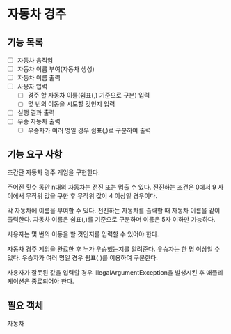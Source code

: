 # 자동차 경주

## 기능 목록
- [ ] 자동차 움직임
- [ ] 자동차 이름 부여(자동차 생성)
- [ ] 자동차 이름 출력
- [ ] 사용자 입력
   - [ ] 경주 할 자동차 이름(쉼표(,) 기준으로 구분) 입력
   - [ ] 몇 번의 이동을 시도할 것인지 입력
- [ ] 실행 결과 출력
- [ ] 우승 자동차 출력
   - [ ] 우승자가 여러 명일 경우 쉼표(,)로 구분하여 출력

## 기능 요구 사항
초간단 자동차 경주 게임을 구현한다.

주어진 횟수 동안 n대의 자동차는 전진 또는 멈출 수 있다.
   전진하는 조건은 0에서 9 사이에서 무작위 값을 구한 후 무작위 값이 4 이상일 경우이다.

각 자동차에 이름을 부여할 수 있다. 전진하는 자동차를 출력할 때 자동차 이름을 같이 출력한다.
   자동차 이름은 쉼표(,)를 기준으로 구분하며 이름은 5자 이하만 가능하다.

사용자는 몇 번의 이동을 할 것인지를 입력할 수 있어야 한다.

자동차 경주 게임을 완료한 후 누가 우승했는지를 알려준다. 우승자는 한 명 이상일 수 있다.
   우승자가 여러 명일 경우 쉼표(,)를 이용하여 구분한다.

사용자가 잘못된 값을 입력할 경우 IllegalArgumentException을 발생시킨 후 애플리케이션은 종료되어야 한다.

## 필요 객체
자동차
